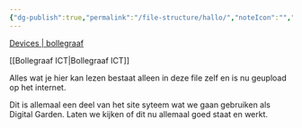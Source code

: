```yaml
---
{"dg-publish":true,"permalink":"/file-structure/hallo/","noteIcon":"","created":"2025-03-14T14:35:37.836+01:00","updated":"2025-03-17T09:23:05.066+01:00"}
---
```






[Devices | bollegraaf](https://bollegraaf.rmmservice.eu/#/deviceSearch)


[[Bollegraaf ICT\|Bollegraaf ICT]]



Alles wat je hier kan lezen bestaat alleen in deze file zelf en is nu geupload op het internet. 

Dit is allemaal een deel van het site syteem wat we gaan gebruiken als Digital Garden. Laten we kijken of dit nu allemaal goed staat en werkt. 